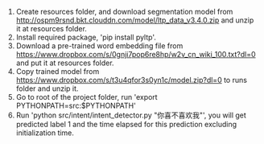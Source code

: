 1. Create resources folder, and download segmentation model from http://ospm9rsnd.bkt.clouddn.com/model/ltp_data_v3.4.0.zip and unzip it at resources folder.
2. Install required package, 'pip install pyltp'.
3. Download a pre-trained word embedding file from https://www.dropbox.com/s/0gnji7pop6re8hp/w2v_cn_wiki_100.txt?dl=0 and put it at resources folder.
4. Copy trained model from https://www.dropbox.com/s/t3u4qfor3s0yn1c/model.zip?dl=0 to runs folder and unzip it.
5. Go to root of the project folder, run 'export PYTHONPATH=src:$PYTHONPATH'
6. Run 'python src/intent/intent_detector.py "你喜不喜欢我"', you will get predicted label 1 and the time elapsed for this prediction excluding initialization time.

